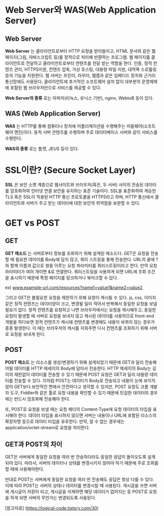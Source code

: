 # Web Server와 WAS(Web Application Server)

## Web Server

__Web Server__ 는 클라이언트로부터 HTTP 요청을 받아들이고, HTML 문서와 같은 웹 페이지(그림, 자바스크립트 등)를 정적으로 처리해 반환하는 프로그램. 웹 페이지를 클라이언트로 전달하고 클라이언트로부터 컨텐츠를 전달 받는 역할을 한다. 인증, 정적 컨텐츠 관리, HTTPS지원, 컨텐츠 압축, 가상 호스팅, 대용량 파일 지원, 대역폭 스로틀링 등의 기능을 지원한다. 웹 서버는 프린터, 라우터, 웹캠과 같은 임베디드 장치와 근거리 통신망에도 사용된다. 클라이언트에 추가적인 소프트웨어 설치 없이 대부분의 운영체제에 포함된 웹 브라우저만으로 서비스를 제공할 수 있다.

__Web Server의 종류__ 로는 아파치(리눅스, 유닉스 기반), nginx, WebtoB 등이 있다.


## WAS (Web Application Server)

__WAS__ 는 HTTP를 통해 컴퓨터나 장치에 어플리케이션을 수행해주는 미들웨어(소프트웨어 엔진)이다. 동적 서버 콘텐츠를 수행하며 주로 데이터베이스 서버와 같이 서비스를 수행한다.

__WAS의 종류__ 로는 톰캣, JEUS 등이 있다.



# SSL이란? (Secure Socket Layer)

__SSL__ 은 보안 소켓 계층으로 웹사이트와 브라우저(혹은, 두 서버) 사이의 전송된 데이터를 암호화하여 인터넷 연결 보안을 유지하는 표준 기술이다.
SSL을 표준화하여 계승한 TLS 혹은 SSL이 적용된 HTTP 통신 프로토콜을 HTTPS라고 하며, HTTP 통신에서 클라이언트와 서버가 주고 받는 데이터에 대한 보안의 취약점을 보완할 수 있다.

# GET vs POST

## GET

__GET 메소드__ 는 서버로부터 정보를 조회하기 위해 설계된 메소드다.
GET은 요청을 전송할 때 필요한 데이터를 Body에 담지 않고, 쿼리 스트링을 통해 전송한다. URL의 끝에 ?와 함께 이름과 값으로 쌍을 이루는 요청 파라미터를 쿼리스트링이라고 한다. 만약 요청 파라미터가 여러 개이면 &로 연결한다.
쿼리스트링을 사용하게 되면 URL에 조회 조건을 표시하기 때문에 특정 페이지를 링크하거나 북마크할 수 있다.

ex) www.example-url.com/resources?name1=value1&name2=value2

그리고 GET은 불필요한 요청을 제한하기 위해 요청이 캐시될 수 있다.
js, css, 이미지 같은 정적 컨텐츠는 데이터양이 크고, 변경될 일이 적어서 반복해서 동일한 요청을 보낼 필요가 없다. 정적 컨텐츠를 요청하고 나면 브라우저에서는 요청을 캐시해두고, 동일한 요청이 발생할 때 서버로 요청을 보내지 않고 캐시된 데이터를 사용하므로 front-end 개발을 하다보면 정적 컨텐츠가 캐시돼 컨텐츠를 변경해도 내용이 바뀌지 않는 경우가 종종 발생한다.
이 때는 브라우저의 캐시를 지워주면 다시 컨텐츠를 조회하기 위해 서버로 요청을 보내게 된다.

## POST

__POST 메소드__ 는 리소스를 생성/변경하기 위해 설계되었기 때문에 GET과 달리 전송해야될 데이터를 HTTP 메세지의 Body에 담아서 전송한다.
HTTP 메세지의 Body는 길이의 제한없이 데이터를 전송할 수 있기 때문에 POST 요청은 GET과 달리 대용량 데이터를 전송할 수 있다. 이처럼 POST는 데이터가 Body로 전송되고 내용이 눈에 보이지 않아 GET보다 보안적인 면에서 안전하다고 생각할 수 있지만, POST 요청도 크롬 개발자 도구, Fiddler와 같은 툴로 요청 내용을 확인할 수 있기 때문에 민감한 데이터의 경우에는 반드시 암호화해 전송해야 한다.

또, POST로 요청을 보낼 때는 요청 헤더의 Content-Type에 요청 데이터의 타입을 표시해야 한다. 데이터 타입을 표시하지 않으면 서버는 내용이나 URL에 포함된 리소스의 확장자명 등으로 데이터 타입을 유추한다. 만약, 알 수 없는 경우에는 application/octet-stream로 요청을 처리한다.

## GET과 POST의 차이

GET은 서버에게 동일한 요청을 여러 번 전송하더라도 동일한 응답이 돌아오도록 설계되어 있다. 따라서, 서버의 데이터나 상태를 변경시키지 않아야 하기 때문에 주로 조회를 할 때에 사용해야한다.

반대로 POST는 서버에게 동일한 요청을 여러 번 전송해도 응답은 항상 다를 수 있다. 이에 따라 POST는 서버의 상태나 데이터를 변경시킬 때 사용된다. 게시글을 쓰면 서버에 게시글이 저장이 되고, 게시글을 삭제하면 해당 데이터가 없어지는 등 POST로 요청을 하게 되면 서버의 무언가는 변경되도록 사용된다.

[참고자료] (https://logical-code.tistory.com/30)
